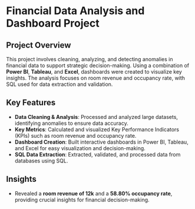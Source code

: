 # Financial Data Analysis and Dashboard Project

## Project Overview

This project involves cleaning, analyzing, and detecting anomalies in financial data to support strategic decision-making. Using a combination of **Power BI**, **Tableau**, and **Excel**, dashboards were created to visualize key insights. The analysis focuses on room revenue and occupancy rate, with SQL used for data extraction and validation.

## Key Features

- **Data Cleaning & Analysis**: Processed and analyzed large datasets, identifying anomalies to ensure data accuracy.
- **Key Metrics**: Calculated and visualized Key Performance Indicators (KPIs) such as room revenue and occupancy rate.
- **Dashboard Creation**: Built interactive dashboards in Power BI, Tableau, and Excel for easy visualization and decision-making.
- **SQL Data Extraction**: Extracted, validated, and processed data from databases using SQL.

## Insights

- Revealed a **room revenue of 12k** and a **58.80% occupancy rate**, providing crucial insights for financial decision-making.
